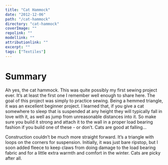 ```yaml
---
title: "Cat Hammock"
date: "2012-12-06"
path: "/cat-hammock"
directory: "cat-hammock"
coverImage: ""
repolink: ""
modellink: ""
attributionlink: ""
excerpt: ""
tags: ["Textiles"]
---
```


# Summary

Ah yes, the cat hammock. This was quite possibly my first sewing project ever. It’s at least the first one I remember well enough to share here. The goal of this project was simply to practice sewing. Being a hemmed triangle, it was an excellent beginner project. I learned that, if you give a cat somewhere to sleep that is suspended at any height they will typically fall in love with it, as well as jump from unreasonable distances into it. So make sure you build it strong and attach it to the wall in a proper load bearing fashion if you build one of these - or don’t. Cats are good at falling…

Construction couldn’t be much more straight forward. It’s a triangle with loops on the corners for suspension. Initially, it was just bare ripstop, but I soon added fleece to keep claws from doing damage to the load bearing fabric and for a little extra warmth and comfort in the winter. Cats are picky after all.
